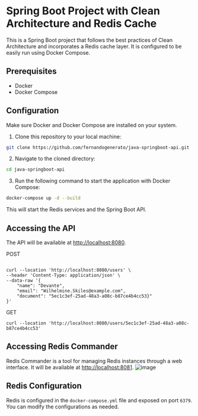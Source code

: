 # Spring Boot Project with Clean Architecture and Redis Cache

This is a Spring Boot project that follows the best practices of Clean Architecture and incorporates a Redis cache layer. It is configured to be easily run using Docker Compose.

## Prerequisites

- Docker
- Docker Compose

## Configuration

Make sure Docker and Docker Compose are installed on your system.

1. Clone this repository to your local machine:

```bash
git clone https://github.com/fernandogenerato/java-springboot-api.git
```

2. Navigate to the cloned directory:

```bash
cd java-springboot-api
```

3. Run the following command to start the application with Docker Compose:

```bash
docker-compose up -d --build
```

This will start the Redis services and the Spring Boot API.

## Accessing the API

The API will be available at [http://localhost:8080](http://localhost:8080).

POST
``` curl

curl --location 'http://localhost:8080/users' \
--header 'Content-Type: application/json' \
--data-raw '{
    "name": "Devante",
    "email": "Wilhelmine.Skiles@example.com",
    "document": "5ec1c3ef-25ad-48a3-a08c-b87ce4b4cc53}"
}'
```
GET
```
curl --location 'http://localhost:8080/users/5ec1c3ef-25ad-48a3-a08c-b87ce4b4cc53'
```

## Accessing Redis Commander

Redis Commander is a tool for managing Redis instances through a web interface. It will be available at [http://localhost:8081](http://localhost:8081).
![image](https://github.com/fernandogenerato/java-springboot-api/assets/22321412/c90a387a-4161-4008-8703-4faa98858763)


## Redis Configuration

Redis is configured in the `docker-compose.yml` file and exposed on port `6379`. You can modify the configurations as needed.
